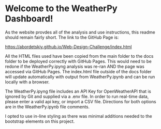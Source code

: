 # Welcome to the WeatherPy Dashboard!

As the website provdes all of the analysis and use instructions, this readme should remain fairly short. The link to the GitHub Page is:

https://abordetskiy.github.io/Web-Design-Challenge/index.html

All the HTML files used have been copied from the main folder to the docs folder to be deployed correctly with GitHub Pages. This would need to be redone if the WeatherPy.ipyng analysis was re-ran AND the page was accessed via GitHub Pages. The index.html file outside of the docs folder will update automatically with output from WeatherPy.ipynb and can be run locally with a browser.

The WeatherPy.ipyng file includes an API Key for OpenWeatherAPI that is ignored by Git and supplied via a .env file. In order to run real-time data, please enter a valid api key, or import a CSV file. Directions for both options are in the WeatherPy.ipynb file comments.

I opted to use in-line styling as there was minimal additions needed to the bootstrap elements on this project. 
